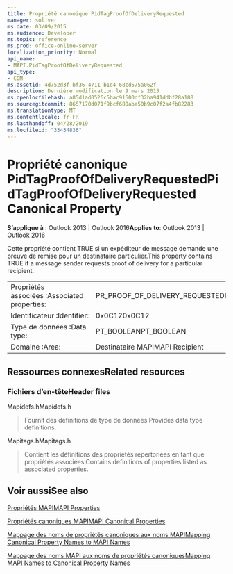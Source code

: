 ```yaml
---
title: Propriété canonique PidTagProofOfDeliveryRequested
manager: soliver
ms.date: 03/09/2015
ms.audience: Developer
ms.topic: reference
ms.prod: office-online-server
localization_priority: Normal
api_name:
- MAPI.PidTagProofOfDeliveryRequested
api_type:
- COM
ms.assetid: 4d752d3f-bf36-4711-b1d4-68cd575a062f
description: Dernière modification le 9 mars 2015
ms.openlocfilehash: a85d1ad0526c5bac91600df32ba941ddbf28a188
ms.sourcegitcommit: 8657170d071f9bcf680aba50b9c07f2a4fb82283
ms.translationtype: MT
ms.contentlocale: fr-FR
ms.lasthandoff: 04/28/2019
ms.locfileid: "33434836"
---
```

# <a name="pidtagproofofdeliveryrequested-canonical-property"></a><span data-ttu-id="7e3ff-103">Propriété canonique PidTagProofOfDeliveryRequested</span><span class="sxs-lookup"><span data-stu-id="7e3ff-103">PidTagProofOfDeliveryRequested Canonical Property</span></span>

  
  
<span data-ttu-id="7e3ff-104">**S’applique à** : Outlook 2013 | Outlook 2016</span><span class="sxs-lookup"><span data-stu-id="7e3ff-104">**Applies to**: Outlook 2013 | Outlook 2016</span></span> 
  
<span data-ttu-id="7e3ff-105">Cette propriété contient TRUE si un expéditeur de message demande une preuve de remise pour un destinataire particulier.</span><span class="sxs-lookup"><span data-stu-id="7e3ff-105">This property contains TRUE if a message sender requests proof of delivery for a particular recipient.</span></span>
  
|||
|:-----|:-----|
|<span data-ttu-id="7e3ff-106">Propriétés associées :</span><span class="sxs-lookup"><span data-stu-id="7e3ff-106">Associated properties:</span></span>  <br/> |<span data-ttu-id="7e3ff-107">PR_PROOF_OF_DELIVERY_REQUESTED</span><span class="sxs-lookup"><span data-stu-id="7e3ff-107">PR_PROOF_OF_DELIVERY_REQUESTED</span></span>  <br/> |
|<span data-ttu-id="7e3ff-108">Identificateur :</span><span class="sxs-lookup"><span data-stu-id="7e3ff-108">Identifier:</span></span>  <br/> |<span data-ttu-id="7e3ff-109">0x0C12</span><span class="sxs-lookup"><span data-stu-id="7e3ff-109">0x0C12</span></span>  <br/> |
|<span data-ttu-id="7e3ff-110">Type de données :</span><span class="sxs-lookup"><span data-stu-id="7e3ff-110">Data type:</span></span>  <br/> |<span data-ttu-id="7e3ff-111">PT_BOOLEAN</span><span class="sxs-lookup"><span data-stu-id="7e3ff-111">PT_BOOLEAN</span></span>  <br/> |
|<span data-ttu-id="7e3ff-112">Domaine :</span><span class="sxs-lookup"><span data-stu-id="7e3ff-112">Area:</span></span>  <br/> |<span data-ttu-id="7e3ff-113">Destinataire MAPI</span><span class="sxs-lookup"><span data-stu-id="7e3ff-113">MAPI Recipient</span></span>  <br/> |
   
## <a name="related-resources"></a><span data-ttu-id="7e3ff-114">Ressources connexes</span><span class="sxs-lookup"><span data-stu-id="7e3ff-114">Related resources</span></span>

### <a name="header-files"></a><span data-ttu-id="7e3ff-115">Fichiers d’en-tête</span><span class="sxs-lookup"><span data-stu-id="7e3ff-115">Header files</span></span>

<span data-ttu-id="7e3ff-116">Mapidefs.h</span><span class="sxs-lookup"><span data-stu-id="7e3ff-116">Mapidefs.h</span></span>
  
> <span data-ttu-id="7e3ff-117">Fournit des définitions de type de données.</span><span class="sxs-lookup"><span data-stu-id="7e3ff-117">Provides data type definitions.</span></span>
    
<span data-ttu-id="7e3ff-118">Mapitags.h</span><span class="sxs-lookup"><span data-stu-id="7e3ff-118">Mapitags.h</span></span>
  
> <span data-ttu-id="7e3ff-119">Contient les définitions des propriétés répertoriées en tant que propriétés associées.</span><span class="sxs-lookup"><span data-stu-id="7e3ff-119">Contains definitions of properties listed as associated properties.</span></span>
    
## <a name="see-also"></a><span data-ttu-id="7e3ff-120">Voir aussi</span><span class="sxs-lookup"><span data-stu-id="7e3ff-120">See also</span></span>



[<span data-ttu-id="7e3ff-121">Propriétés MAPI</span><span class="sxs-lookup"><span data-stu-id="7e3ff-121">MAPI Properties</span></span>](mapi-properties.md)
  
[<span data-ttu-id="7e3ff-122">Propriétés canoniques MAPI</span><span class="sxs-lookup"><span data-stu-id="7e3ff-122">MAPI Canonical Properties</span></span>](mapi-canonical-properties.md)
  
[<span data-ttu-id="7e3ff-123">Mappage des noms de propriétés canoniques aux noms MAPI</span><span class="sxs-lookup"><span data-stu-id="7e3ff-123">Mapping Canonical Property Names to MAPI Names</span></span>](mapping-canonical-property-names-to-mapi-names.md)
  
[<span data-ttu-id="7e3ff-124">Mappage des noms MAPI aux noms de propriétés canoniques</span><span class="sxs-lookup"><span data-stu-id="7e3ff-124">Mapping MAPI Names to Canonical Property Names</span></span>](mapping-mapi-names-to-canonical-property-names.md)

